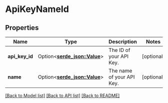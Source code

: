 # ApiKeyNameId

## Properties

Name | Type | Description | Notes
------------ | ------------- | ------------- | -------------
**api_key_id** | Option<[**serde_json::Value**](.md)> | The ID of your API Key.  | [optional]
**name** | Option<[**serde_json::Value**](.md)> | The name of your API Key. | [optional]

[[Back to Model list]](../README.md#documentation-for-models) [[Back to API list]](../README.md#documentation-for-api-endpoints) [[Back to README]](../README.md)


